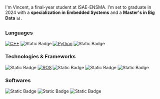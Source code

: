 I'm Vincent, a final-year student at ISAE-ENSMA. I'm set to graduate in 2024 with a **specialization in Embedded Systems** and a **Master's in Big Data** 📊.

### Languages 
[![C++](https://img.shields.io/badge/c++-blue?style=for-the-badge&logo=cplusplus)]()
![Static Badge](https://img.shields.io/badge/C-%23A8B9CC?style=for-the-badge&logo=c&logoColor=white)
[![Python](https://img.shields.io/badge/python-yellow?style=for-the-badge&logo=python)]()
![Static Badge](https://img.shields.io/badge/gnu_bash-%234EAA25?style=for-the-badge&logo=gnubash&logoColor=white)

### Technologies & Frameworks
![Static Badge](https://img.shields.io/badge/docker-blue?style=for-the-badge&logo=docker&logoColor=white)
[![ROS](https://img.shields.io/badge/ROS-black?style=for-the-badge&logo=ros)]()
![Static Badge](https://img.shields.io/badge/Arduino-%2300878F?style=for-the-badge&logo=arduino&logoColor=white)
![Static Badge](https://img.shields.io/badge/STM32-%2303234B?style=for-the-badge&logo=stmicroelectronics&logoColor=white)
![Static Badge](https://img.shields.io/badge/arm64-%230091BD?style=for-the-badge&logo=arm&logoColor=white)

### Softwares

![Static Badge](https://img.shields.io/badge/blender-orange?style=for-the-badge&logo=blender&logoColor=white)
![Static Badge](https://img.shields.io/badge/git-%23F05032?style=for-the-badge&logo=git&logoColor=white)
![Static Badge](https://img.shields.io/badge/KiCad-%23314CB0?style=for-the-badge&logo=kicad&logoColor=white&logoSize=auto)

